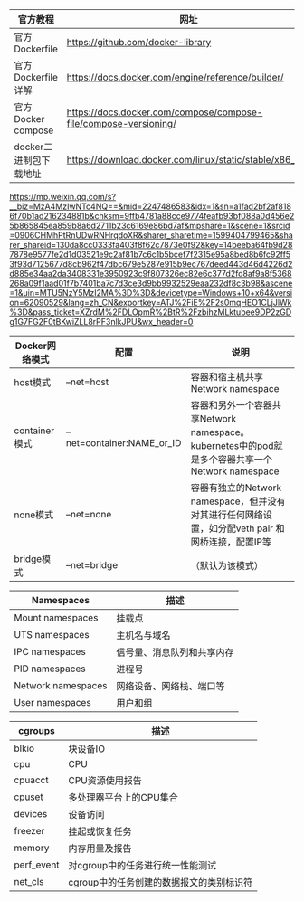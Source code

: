| 官方教程 | 网址 |
|---------|------|
| 官方Dockerfile | https://github.com/docker-library |
| 官方Dockerfile详解 | https://docs.docker.com/engine/reference/builder/ |
| 官方Docker compose | https://docs.docker.com/compose/compose-file/compose-versioning/ |
| docker二进制包下载地址 | https://download.docker.com/linux/static/stable/x86_64/ |


https://mp.weixin.qq.com/s?__biz=MzA4MzIwNTc4NQ==&mid=2247486583&idx=1&sn=a1fad2bf2af8186f70b1ad216234881b&chksm=9ffb4781a88cce9774feafb93bf088a0d456e25b865845ea859b8a6d2711b23c6169e86bd7af&mpshare=1&scene=1&srcid=0906CHMhPtRnUDwRNHrqdoXR&sharer_sharetime=1599404799465&sharer_shareid=130da8cc0333fa403f8f62c7873e0f92&key=14beeba64fb9d287878e9577fe2d1d03521e9c2af81b7c6c1b5bcef7f2315e95a8bed8b6fc92ff53f93d7125677d8cb962f47dbc679e5287e915b9ec767deed443d46d4226d2d885e34aa2da3408331e3950923c9f807326ec82e6c377d2fd8af9a8f5368268a09f1aad01f7b7401ba7c7d3ce3d9bb9932529eaa232df8c3b98&ascene=1&uin=MTU5NzY5MzI2MA%3D%3D&devicetype=Windows+10+x64&version=62090529&lang=zh_CN&exportkey=ATJ%2FiE%2F2s0mqHEO1CLjJlWk%3D&pass_ticket=XZrdM%2FDLOpmR%2BtR%2FzbihzMLktubee9DP2zGDg1G7FG2F0tBKwiZLL8rPF3nlkJPU&wx_header=0


| Docker网络模式 | 配置 | 说明 |
|---------------|------|------|
| host模式 | –net=host | 容器和宿主机共享Network namespace |
| container模式 | –net=container:NAME_or_ID | 容器和另外一个容器共享Network namespace。 kubernetes中的pod就是多个容器共享一个Network namespace |
| none模式 | –net=none | 容器有独立的Network namespace，但并没有对其进行任何网络设置，如分配veth pair 和网桥连接，配置IP等 |
| bridge模式 | –net=bridge | （默认为该模式） |



| Namespaces | 描述 |
|--------------|-------|
| Mount namespaces | 挂载点 
| UTS namespaces | 主机名与域名 
| IPC namespaces | 信号量、消息队列和共享内存 
| PID namespaces | 进程号 
| Network namespaces | 网络设备、网络栈、端口等 
| User namespaces | 用户和组 

| cgroups | 描述 |
|--------|---------|
| blkio | 块设备IO |
| cpu | CPU |
| cpuacct | CPU资源使用报告 |
| cpuset | 多处理器平台上的CPU集合 |
| devices | 设备访问 |
| freezer | 挂起或恢复任务 |
| memory | 内存用量及报告 |
| perf_event | 对cgroup中的任务进行统一性能测试 |
| net_cls | cgroup中的任务创建的数据报文的类别标识符 |
